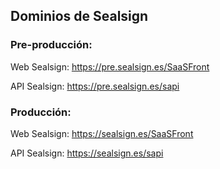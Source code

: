 ## Dominios de Sealsign
 
### Pre-producción:
Web Sealsign: https://pre.sealsign.es/SaaSFront

API Sealsign: https://pre.sealsign.es/sapi
### Producción:
Web Sealsign: https://sealsign.es/SaaSFront

API Sealsign: https://sealsign.es/sapi
 